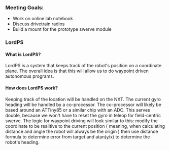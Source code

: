 ### Meeting Goals:
* Work on online lab notebook
* Discuss drivetrain radios
* Build a mount for the prototype swerve module
### LordPS

#### What is LordPS?
LordPS is a system that keeps track of the robot's position on a coordinate plane. The overall idea is that this will allow us to do waypoint driven autonomous programs.

#### How does LordPS work?
Keeping track of the location will be handled on the NXT. The current gyro heading will be handled by a co-processor. The co-processor will likely be based around an ATTiny85 or a similar chip with an ADC. This serves double, because we won't have to reset the gyro in teleop for field-centric swerve. The logic for waypoint driving will look similar to this: modify the coordinate to be realitive to the current position ( meaning, when calculating distance and angle the robot will always be the origin ) then use distance formula to determine error from target and atan(y/x) to determine the robot's heading. 